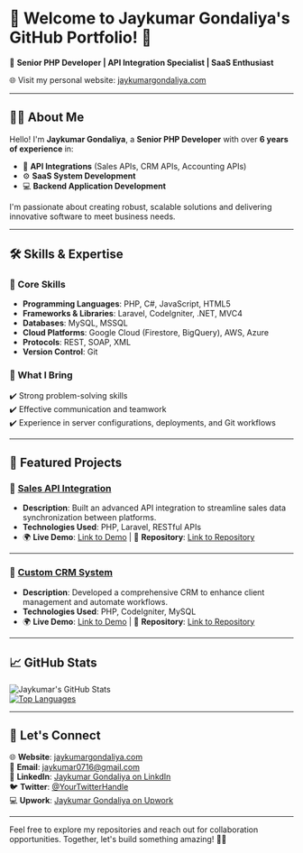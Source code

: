 # 👋 Welcome to Jaykumar Gondaliya's GitHub Portfolio! 🚀  

🌟 **Senior PHP Developer | API Integration Specialist | SaaS Enthusiast**  

🌐 Visit my personal website: [jaykumargondaliya.com](https://jaykumargondaliya.com/?utm_source=chatgpt.com)

---

## 🧑‍💻 About Me  

Hello! I'm **Jaykumar Gondaliya**, a **Senior PHP Developer** with over **6 years of experience** in:  
- 🎯 **API Integrations** (Sales APIs, CRM APIs, Accounting APIs)  
- ⚙️ **SaaS System Development**  
- 💻 **Backend Application Development**  

I'm passionate about creating robust, scalable solutions and delivering innovative software to meet business needs.  

---

## 🛠️ Skills & Expertise  

### 🔑 Core Skills  
- **Programming Languages**: PHP, C#, JavaScript, HTML5  
- **Frameworks & Libraries**: Laravel, CodeIgniter, .NET, MVC4  
- **Databases**: MySQL, MSSQL  
- **Cloud Platforms**: Google Cloud (Firestore, BigQuery), AWS, Azure  
- **Protocols**: REST, SOAP, XML  
- **Version Control**: Git  

### 🎨 What I Bring  
✔️ Strong problem-solving skills  
✔️ Effective communication and teamwork  
✔️ Experience in server configurations, deployments, and Git workflows  

---

## 🌟 Featured Projects  

### 🛒 [Sales API Integration](#)  
- **Description**: Built an advanced API integration to streamline sales data synchronization between platforms.  
- **Technologies Used**: PHP, Laravel, RESTful APIs  
- 🌍 **Live Demo**: [Link to Demo](#) | 📂 **Repository**: [Link to Repository](#)  

---

### 🧩 [Custom CRM System](#)  
- **Description**: Developed a comprehensive CRM to enhance client management and automate workflows.  
- **Technologies Used**: PHP, CodeIgniter, MySQL  
- 🌍 **Live Demo**: [Link to Demo](#) | 📂 **Repository**: [Link to Repository](#)  

---

## 📈 GitHub Stats  

![Jaykumar's GitHub Stats](https://github-readme-stats.vercel.app/api?username=Jay-Gondaliya&show_icons=true&theme=tokyonight)  
[![Top Languages](https://github-readme-stats.vercel.app/api/top-langs/?username=Jay-Gondaliya&layout=compact&theme=tokyonight)](https://github.com/Jay-Gondaliya)

---

## 🤝 Let's Connect  

🌐 **Website**: [jaykumargondaliya.com](https://jaykumargondaliya.com)  
💌 **Email**: [jaykumar0716@gmail.com](mailto:jaykumar0716@gmail.com)  
💼 **LinkedIn**: [Jaykumar Gondaliya on LinkdIn](https://in.linkedin.com/in/jaykumar-gondaliya)  
🐦 **Twitter**: [@YourTwitterHandle](#)  
💻 **Upwork**: [Jaykumar Gondaliya on Upwork](https://www.upwork.com/freelancers/~01813db888d50c9897)  

---

Feel free to explore my repositories and reach out for collaboration opportunities. Together, let's build something amazing! 🌟✨

